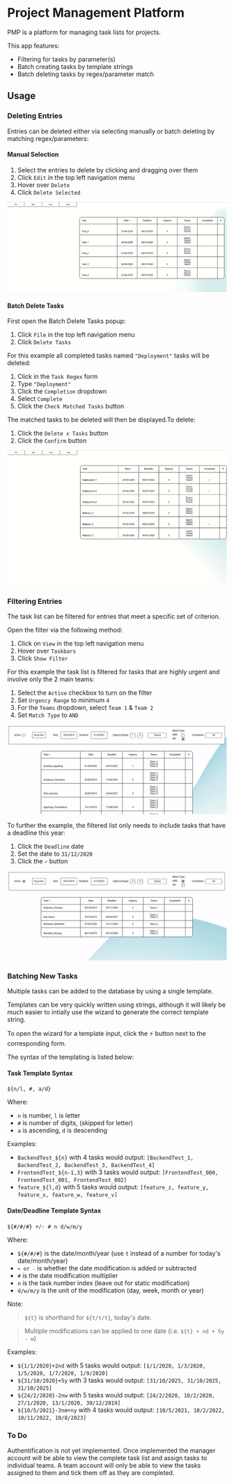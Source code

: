 <h1>Project Management Platform</h1>
<p>PMP is a platform for managing task lists for projects.</p>
<p>This app features:
  <ul>
    <li>Filtering for tasks by parameter(s)</li>
    <li>Batch creating tasks by template strings</li>
    <li>Batch deleting tasks by regex/parameter match</li>
  </ul>
</p>
     

<h2>Usage</h2>
<h3>Deleting Entries</h3>
<p>Entries can be deleted either via selecting manually or batch deleting by matching regex/parameters:</p>
<h4>Manual Selection</h4>
<p>
  <ol>
    <li>Select the entries to delete by clicking and dragging over them</li>
    <li>Click <code>Edit</code> in the top left navigation menu</li>
    <li>Hover over <code>Delete</code></li>
    <li>Click <code>Delete Selected</code></li>
  </ol>
</p>

![delete_gif](docs/delete.gif)

<h4>Batch Delete Tasks</h3>

<p>First open the Batch Delete Tasks popup:</p>
<p>
  <ol>
    <li>Click <code>File</code> in the top left navigation menu</li>
    <li>Click <code>Delete Tasks</code></li>
  </ol>
</p>

<p>For this example all completed tasks named <code>"Deployment"</code> tasks will be deleted:</p>
<p>
  <ol>
    <li>Click in the <code>Task Regex</code> form</li>
    <li>Type <code>"Deployment"</code></li>
    <li>Click the <code>Completion</code> dropdown</li>
    <li>Select <code>Complete</code></li>
    <li>Click the <code>Check Matched Tasks</code> button</li>
  </ol>
</p>

<p>The matched tasks to be deleted will then be displayed.To delete:</p>
  <ol>
    <li>Click the <code>Delete 𝑥 Tasks</code> button</li>
    <li>Click the <code>Confirm</code> button</li>
  </ol>
  
![batch_delete_gif](docs/batch_delete.gif)

<h3>Filtering Entries</h3>
<p>The task list can be filtered for entries that meet a specific set of criterion.</p>
<p>Open the filter via the following method:</p>
<p>
  <ol>
    <li>Click on <code>View</code> in the top left navigation menu</li>
    <li>Hover over <code>Taskbars</code></li>
    <li>Click <code>Show Filter</code></li>
  </ol>
</p>

<p>For this example the task list is filtered for tasks that are highly urgent and involve only the 2 main teams:</p>
<p>
  <ol>
    <li>Select the <code>Active</code> checkbox to turn on the filter</li>
    <li>Set <code>Urgency Range</code> to minimum <code>4</code></li>
    <li>For the <code>Teams</code> dropdown, select <code>Team 1</code> & <code>Team 2</code></li>
    <li>Set <code>Match Type</code> to <code>AND</code></li>
  </ol>
</p>

![filtered1_gif](docs/filtered1.gif)

<p>To further the example, the filtered list only needs to include tasks that have a deadline this year:</p>
<p>
  <ol>
    <li>Click the <code>Deadline</code> date</li>
    <li>Set the date to <code>31/12/2020</code></li>
    <li>Click the <code>✓</code> button</li>
  </ol>
</p>

![filtered2_gif](docs/filtered2.gif)


<h3>Batching New Tasks</h3>
<p>Multiple tasks can be added to the database by using a single template.</p>
<p>Templates can be very quickly written using strings, although it will likely be much easier to intially use the wizard to generate the correct template string.</p>
<p>To open the wizard for a template input, click the ⚡ button next to the corresponding form.</p>
<p>The syntax of the templating is listed below:</p>
<h4>Task Template Syntax</h4>
<p><code>${n/l, #, a/d}</code></p>
<p>
  Where: 
  <ul>
    <li><code>n</code> is number, <code>l</code> is letter</li>
    <li><code>#</code> is number of digits, (skipped for letter)</li>
    <li><code>a</code> is ascending, <code>d</code> is descending</li>
  </ul>
</p>
<p>Examples:
    <ul>
    <li><code>BackendTest_${n}</code> with 4 tasks would output: <code>[BackendTest_1, BackendTest_2, BackendTest_3, BackendTest_4]</code></li>
    <li><code>FrontendTest_${n-1,3}</code> with 3 tasks would output: <code>[FrontendTest_000, FrontendTest_001, FrontendTest_002]</code></li>
    <li><code>feature_${l,d}</code> with 5 tasks would output: <code>[feature_z, feature_y, feature_x, feature_w, feature_v]</code></li>
  </ul>
</p>
<h4>Date/Deadline Template Syntax</h4>
<p><code>${#/#/#} +/- # n d/w/m/y</code></p>
<p>
  Where: 
  <ul>
    <li><code>${#/#/#}</code> is the date/month/year (use <code>t</code> instead of a number for today's date/month/year)</li>
    <li><code><code>+</code> or <code>-</code></code> is whether the date modification is added or subtracted</li>
    <li><code>#</code> is the date modification multiplier</li>
    <li><code>n</code> is the task number index (leave out for static modification)</li>
    <li><code>d/w/m/y</code> is the unit of the modification (day, week, month or year)</li>
  </ul>
</p>
<p>Note:</p>
<blockquote><code>${t}</code> is shorthand for <code>${t/t/t}</code>, today's date.</blockquote>
<blockquote>Multiple modifications can be applied to one date (i.e. <code>${t} + nd + 5y - w</code>)</blockquote>
<p>Examples:
  <ul>
    <li><code>${1/1/2020}+2nd</code> with 5 tasks would output: <code>[1/1/2020, 1/3/2020, 1/5/2020, 1/7/2020, 1/9/2020]</code></li>
    <li><code>${31/10/2020}+5y</code> with 3 tasks would output: <code>[31/10/2025, 31/10/2025, 31/10/2025]</code></li>
    <li><code>${24/2/2020}-2nw</code> with 5 tasks would output: <code>[24/2/2020, 10/2/2020, 27/1/2020, 13/1/2020, 30/12/2019]</code></li>
    <li><code>${10/5/2021}-3nm+ny</code> with 4 tasks would output: <code>[10/5/2021, 10/2/2022, 10/11/2022, 10/8/2023]</code></li>
  </ul>
</p>

<h3>To Do</h3>
<p>Authentification is not yet implemented. Once implemented the manager account will be able to view the complete task list and assign tasks to individual teams. A team account will only be able to view the tasks assigned to them and tick them off as they are completed.</p>
